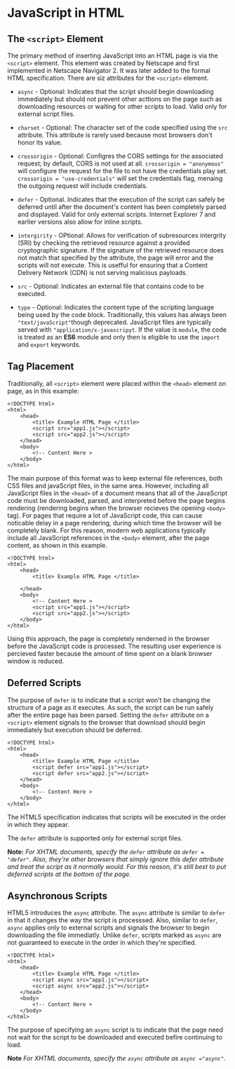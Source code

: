 # JavaScript in HTML

## The `<script>` Element

The primary method of inserting JavaScript into an HTML page is via the `<script>` element. This element was created by Netscape and first implemented in Netscape Navigator 2. It was later added to the formal HTML specification. There are siz attributes for the `<script>` element.

- `async` - Optional: Indicates that the script should begin downloading immediately but should not prevent other acttions on the page such as downloading resources or waiting for other scripts to load. Valid only for external script files.

- `charset` - Optional: The character set of the code specified using the `src` attribute. This attribute is rarely used because most browsers don't honor its value.

- `crossorigin` - Optional: Configres the CORS settings for the associated request; by default, CORS is not used at all. `crossorigin = "anonymous"` will configure the request for the file to not have the credentials play set. `crossorigin = "use-credentials"` will set the credentials flag, menaing the outgoing request will include credentials.

- `defer` - Optional. Indicates that the execution of the script can safely be deferred until after the document's content has been completely parsed and displayed. Valid for only external scripts. Internet Explorer 7 and earlier versions also allow for inline scripts.

- `intergirity` - OPtional: Allows for verification of subresources intergrity (SRI) by checking the retrieved resource against a provided cryptographic signature. If the signature of the retrieved resource does not match that specified by the attribute, the page will error and the scripts will not execute. This is usefful for ensuring that a Content Delivery Network (CDN) is not serving malicious payloads.

- `src` - Optional: Indicates an external file that contains code to be executed.

- `type` - Optional: Indicates the content type of the scripting language being used by the code block. Traditionally, this values has always been `"text/javaScript"`though deprecated. JavaScript files are typically served with `"application/x-javascripyt`. If the value is `module`, the code is treated as an **ES6** module and only then is eligible to use the `import` and `export` keywords.

## Tag Placement

Traditionally, all `<script>` element were placed within the `<head>` element on page, as in this example:

```
<!DOCTYPE html>
<html>
    <head>
        <title> Example HTML Page </title>
        <script src="app1.js"></script>
        <script src="app2.js"></script>
    </head>
    <body>
        <!-- Content Here >
    </body>
</html>
```

The main purpose of this format was to keep external file references, both CSS files and javaScript files, in the same area. However, including all JavaScript files in the `<head>` of a document means that all of the JavaScript code must be downloaded, parsed, and interpreted before the page begins rendering (rendering begins when the browser recieves the opening `<body>` tag). For pages that require a lot of JavaScript code, this can cause noticable delay in a page rendering, during which time the browser will be completely blank. For this reason, modern web applications typically include all JavaScript references in the `<body>` element, after the page content, as shown in this example.

```
<!DOCTYPE html>
<html>
    <head>
        <title> Example HTML Page </title>

    </head>
    <body>
        <!-- Content Here >
        <script src="app1.js"></script>
        <script src="app2.js"></script>
    </body>
</html>
```

Using this approach, the page is completely renderned in the browser before the JavaScript code is processed. The resulting user experience is percieved faster because the amount of time spent on a blank browser window is reduced.

## Deferred Scripts

The purpose of `defer` is to indicate that a script won't be changing the structure of a page as it executes. As such, the script can be run safely after the entire page has been parsed. Setting the `defer` attribute on a `<script>` element signals to the browser that download should begin immediately but execution should be deferred.

```
<!DOCTYPE html>
<html>
    <head>
        <title> Example HTML Page </title>
        <script defer src="app1.js"></script>
        <script defer src="app2.js"></script>
    </head>
    <body>
        <!-- Content Here >
    </body>
</html>
```

The HTML5 specification indicates that scripts will be executed in the order in which they appear.

The `defer` attribute is supported only for external script files.

**Note:** _For XHTML documents, specify the `defer` attribute as `defer = "defer"`. Also, they're other browsers that simply ignore this defer attribute and treat the script as it normally would. For this reason, it's still best to put deferred scripts at the bottom of the page._

## Asynchronous Scripts

HTML5 introduces the `async` attribute. The `async` attribute is similar to `defer` in that it changes the way the script is processsed. Also, similar to `defer`, `async` applies only to external scripts and signals the browser to begin downloading the file immediatly. Unlike `defer`, scripts marked as `async` are not guaranteed to execute in the order in which they're specified.

```
<!DOCTYPE html>
<html>
    <head>
        <title> Example HTML Page </title>
        <script async src="app1.js"></script>
        <script async src="app2.js"></script>
    </head>
    <body>
        <!-- Content Here >
    </body>
</html>
```

The purpose of specifying an `async` script is to indicate that the page need not wait for the script to be downloaded and executed befire continuing to load.

**Note** _For XHTML documents, specify the `async` attribute as `async ="async"`._
